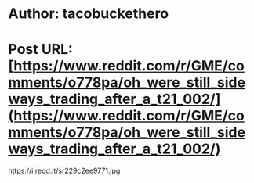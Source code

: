 # Author: tacobuckethero
# Post URL: [https://www.reddit.com/r/GME/comments/o778pa/oh_were_still_sideways_trading_after_a_t21_002/](https://www.reddit.com/r/GME/comments/o778pa/oh_were_still_sideways_trading_after_a_t21_002/)


https://i.redd.it/sr229c2ee9771.jpg